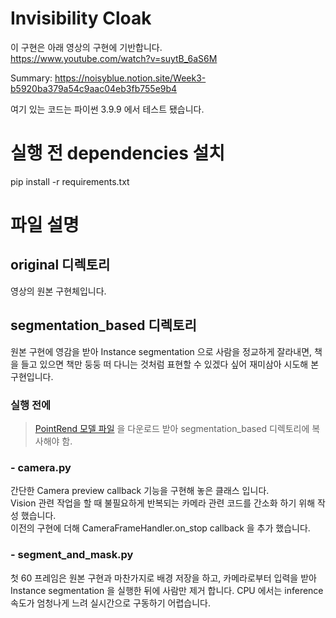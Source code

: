 # Invisibility Cloak

이 구현은 아래 영상의 구현에 기반합니다.<br/>
https://www.youtube.com/watch?v=suytB_6aS6M

Summary: https://noisyblue.notion.site/Week3-b5920ba379a54c9aac04eb3fb755e9b4

여기 있는 코드는 파이썬 3.9.9 에서 테스트 됐습니다.

# 실행 전 dependencies 설치

pip install -r requirements.txt

# 파일 설명

## original 디렉토리

영상의 원본 구현체입니다.

## segmentation_based 디렉토리

원본 구현에 영감을 받아 Instance segmentation 으로 사람을 정교하게 잘라내면, 책을 들고 있으면 책만 둥둥 떠 다니는 것처럼 표현할 수 있겠다 싶어 재미삼아 시도해 본 구현입니다.

### 실행 전에
> [PointRend 모델 파일](https://github.com/ayoolaolafenwa/PixelLib/releases/download/0.2.0/pointrend_resnet50.pkl) 을 다운로드 받아 segmentation_based 디렉토리에 복사해야 함.

### - camera.py
간단한 Camera preview callback 기능을 구현해 놓은 클래스 입니다.<br/>
Vision 관련 작업을 할 때 불필요하게 반복되는 카메라 관련 코드를 간소화 하기 위해 작성 했습니다.<br/>
이전의 구현에 더해 CameraFrameHandler.on_stop callback 을 추가 했습니다.

### - segment_and_mask.py
첫 60 프레임은 원본 구현과 마찬가지로 배경 저장을 하고, 카메라로부터 입력을 받아 Instance segmentation 을 실행한 뒤에 사람만 제거 합니다.
CPU 에서는 inference 속도가 엄청나게 느려 실시간으로 구동하기 어렵습니다.

